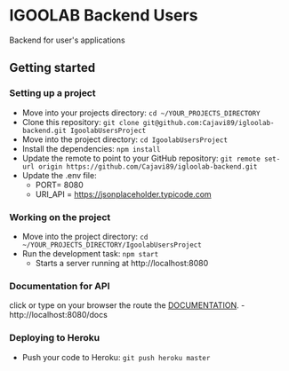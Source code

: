 # IGOOLAB Backend Users

Backend for user's applications

## Getting started

### Setting up a project

- Move into your projects directory: `cd ~/YOUR_PROJECTS_DIRECTORY`
- Clone this repository: `git clone git@github.com:Cajavi89/igloolab-backend.git IgoolabUsersProject`
- Move into the project directory: `cd IgoolabUsersProject`
- Install the dependencies: `npm install`
- Update the remote to point to your GitHub repository: `git remote set-url origin https://github.com/Cajavi89/igloolab-backend.git`
- Update the .env file:
  - PORT= 8080
  - URI_API = https://jsonplaceholder.typicode.com

### Working on the project

- Move into the project directory: `cd ~/YOUR_PROJECTS_DIRECTORY/IgoolabUsersProject`
- Run the development task: `npm start`
  - Starts a server running at http://localhost:8080

### Documentation for API

click or type on your browser the route the [DOCUMENTATION](http://localhost:8080/docs). -http://localhost:8080/docs

### Deploying to Heroku

- Push your code to Heroku: `git push heroku master`

